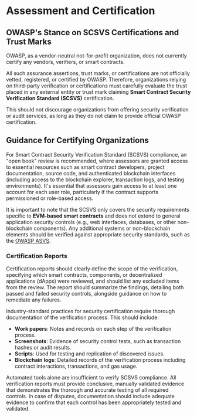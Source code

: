 # Assessment and Certification

## OWASP's Stance on SCSVS Certifications and Trust Marks

OWASP, as a vendor-neutral not-for-profit organization, does not currently certify any vendors, verifiers, or smart contracts.

All such assurance assertions, trust marks, or certifications are not officially vetted, registered, or certified by OWASP. Therefore, organizations relying on third-party verification or certifications must carefully evaluate the trust placed in any external entity or trust mark claiming **Smart Contract Security Verification Standard (SCSVS)** certification.

This should not discourage organizations from offering security verification or audit services, as long as they do not claim to provide official OWASP certification.

## Guidance for Certifying Organizations

For Smart Contract Security Verification Standard (SCSVS) compliance, an "open book" review is recommended, where assessors are granted access to essential resources such as smart contract developers, project documentation, source code, and authenticated blockchain interfaces (including access to the blockchain explorer, transaction logs, and testing environments). It's essential that assessors gain access to at least one account for each user role, particularly if the contract supports permissioned or role-based access.

It is important to note that the SCSVS only covers the security requirements specific to **EVM-based smart contracts** and does not extend to general application security controls (e.g., web interfaces, databases, or other non-blockchain components). Any additional systems or non-blockchain elements should be verified against appropriate security standards, such as the [OWASP ASVS](https://owasp.org/www-project-application-security-verification-standard/).

### Certification Reports

Certification reports should clearly define the scope of the verification, specifying which smart contracts, components, or decentralized applications (dApps) were reviewed, and should list any excluded items from the review. The report should summarize the findings, detailing both passed and failed security controls, alongside guidance on how to remediate any failures.

Industry-standard practices for security certification require thorough documentation of the verification process. This should include:

- **Work papers**: Notes and records on each step of the verification process.
- **Screenshots**: Evidence of security control tests, such as transaction hashes or audit results.
- **Scripts**: Used for testing and replication of discovered issues.
- **Blockchain logs**: Detailed records of the verification process including contract interactions, transactions, and gas usage.

Automated tools alone are insufficient to verify SCSVS compliance. All verification reports must provide conclusive, manually validated evidence that demonstrates the thorough and accurate testing of all required controls. In case of disputes, documentation should include adequate evidence to confirm that each control has been appropriately tested and validated.
